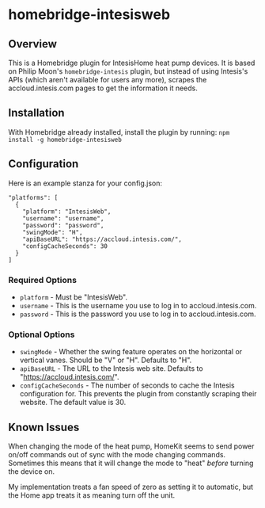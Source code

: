 # homebridge-intesisweb

## Overview

This is a Homebridge plugin for IntesisHome heat pump devices. It is based
on Philip Moon's `homebridge-intesis` plugin, but instead of using
Intesis's APIs (which aren't available for users any more), scrapes
the accloud.intesis.com pages to get the information it needs.

## Installation

With Homebridge already installed, install the plugin by running:
`npm install -g homebridge-intesisweb`

## Configuration

Here is an example stanza for your config.json:

    "platforms": [
      {
        "platform": "IntesisWeb",
        "username": "username",
        "password": "password",
        "swingMode": "H",
        "apiBaseURL": "https://accloud.intesis.com/",
        "configCacheSeconds": 30
      }
    ]

### Required Options

* `platform` - Must be "IntesisWeb".
* `username` - This is the username you use to log in to accloud.intesis.com.
* `password` - This is the password you use to log in to accloud.intesis.com.

### Optional Options

* `swingMode` - Whether the swing feature operates on the horizontal or vertical vanes. Should be "V" or "H". Defaults to "H".
* `apiBaseURL` - The URL to the Intesis web site. Defaults to "https://accloud.intesis.com/".
* `configCacheSeconds` - The number of seconds to cache the Intesis configuration for. This prevents the plugin from constantly scraping their website. The default value is 30.

## Known Issues

When changing the mode of the heat pump, HomeKit seems to send power
on/off commands out of sync with the mode changing commands. Sometimes
this means that it will change the mode to "heat" *before* turning
the device on.

My implementation treats a fan speed of zero as setting it to automatic, but
the Home app treats it as meaning turn off the unit.
